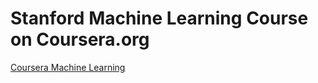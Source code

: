 # Stanford Machine Learning Course on Coursera.org


[Coursera Machine Learning](https://www.coursera.org/learn/machine-learning/)
